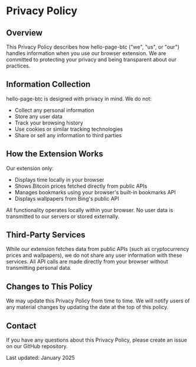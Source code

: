 # Privacy Policy

## Overview

This Privacy Policy describes how hello-page-btc ("we", "us", or "our") handles information when you use our browser extension. We are committed to protecting your privacy and being transparent about our practices.

## Information Collection

hello-page-btc is designed with privacy in mind. We do not:

- Collect any personal information
- Store any user data
- Track your browsing history
- Use cookies or similar tracking technologies
- Share or sell any information to third parties

## How the Extension Works

Our extension only:
- Displays time locally in your browser
- Shows Bitcoin prices fetched directly from public APIs
- Manages bookmarks using your browser's built-in bookmarks API
- Displays wallpapers from Bing's public API

All functionality operates locally within your browser. No user data is transmitted to our servers or stored externally.

## Third-Party Services

While our extension fetches data from public APIs (such as cryptocurrency prices and wallpapers), we do not share any user information with these services. All API calls are made directly from your browser without transmitting personal data.

## Changes to This Policy

We may update this Privacy Policy from time to time. We will notify users of any material changes by updating the date at the top of this policy.

## Contact

If you have any questions about this Privacy Policy, please create an issue on our GitHub repository.

Last updated: January 2025
